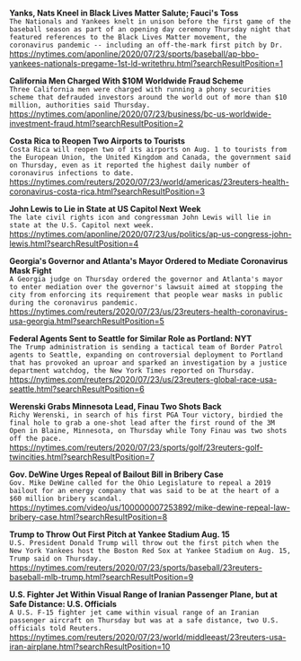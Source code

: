 **Yanks, Nats Kneel in Black Lives Matter Salute; Fauci's Toss**\
`The Nationals and Yankees knelt in unison before the first game of the baseball season as part of an opening day ceremony Thursday night that featured references to the Black Lives Matter movement, the coronavirus pandemic -- including an off-the-mark first pitch by Dr.`\
https://nytimes.com/aponline/2020/07/23/sports/baseball/ap-bbo-yankees-nationals-pregame-1st-ld-writethru.html?searchResultPosition=1

**California Men Charged With $10M Worldwide Fraud Scheme**\
`Three California men were charged with running a phony securities scheme that defrauded investors around the world out of more than $10 million, authorities said Thursday.`\
https://nytimes.com/aponline/2020/07/23/business/bc-us-worldwide-investment-fraud.html?searchResultPosition=2

**Costa Rica to Reopen Two Airports to Tourists**\
`Costa Rica will reopen two of its airports on Aug. 1 to tourists from the European Union, the United Kingdom and Canada, the government said on Thursday, even as it reported the highest daily number of coronavirus infections to date.`\
https://nytimes.com/reuters/2020/07/23/world/americas/23reuters-health-coronavirus-costa-rica.html?searchResultPosition=3

**John Lewis to Lie in State at US Capitol Next Week**\
`The late civil rights icon and congressman John Lewis will lie in state at the U.S. Capitol next week. `\
https://nytimes.com/aponline/2020/07/23/us/politics/ap-us-congress-john-lewis.html?searchResultPosition=4

**Georgia's Governor and Atlanta's Mayor Ordered to Mediate Coronavirus Mask Fight**\
`A Georgia judge on Thursday ordered the governor and Atlanta's mayor to enter mediation over the governor's lawsuit aimed at stopping the city from enforcing its requirement that people wear masks in public during the coronavirus pandemic.`\
https://nytimes.com/reuters/2020/07/23/us/23reuters-health-coronavirus-usa-georgia.html?searchResultPosition=5

**Federal Agents Sent to Seattle for Similar Role as Portland: NYT**\
`The Trump administration is sending a tactical team of Border Patrol agents to Seattle, expanding on controversial deployment to Portland that has provoked an uproar and sparked an investigation by a justice department watchdog, the New York Times reported on Thursday.`\
https://nytimes.com/reuters/2020/07/23/us/23reuters-global-race-usa-seattle.html?searchResultPosition=6

**Werenski Grabs Minnesota Lead, Finau Two Shots Back**\
`Richy Werenski, in search of his first PGA Tour victory, birdied the final hole to grab a one-shot lead after the first round of the 3M Open in Blaine, Minnesota, on Thursday while Tony Finau was two shots off the pace.`\
https://nytimes.com/reuters/2020/07/23/sports/golf/23reuters-golf-twincities.html?searchResultPosition=7

**Gov. DeWine Urges Repeal of Bailout Bill in Bribery Case**\
`Gov. Mike DeWine called for the Ohio Legislature to repeal a 2019 bailout for an energy company that was said to be at the heart of a $60 million bribery scandal.`\
https://nytimes.com/video/us/100000007253892/mike-dewine-repeal-law-bribery-case.html?searchResultPosition=8

**Trump to Throw Out First Pitch at Yankee Stadium Aug. 15**\
`U.S. President Donald Trump will throw out the first pitch when the New York Yankees host the Boston Red Sox at Yankee Stadium on Aug. 15, Trump said on Thursday. `\
https://nytimes.com/reuters/2020/07/23/sports/baseball/23reuters-baseball-mlb-trump.html?searchResultPosition=9

**U.S. Fighter Jet Within Visual Range of Iranian Passenger Plane, but at Safe Distance: U.S. Officials**\
`A U.S. F-15 fighter jet came within visual range of an Iranian passenger aircraft on Thursday but was at a safe distance, two U.S. officials told Reuters. `\
https://nytimes.com/reuters/2020/07/23/world/middleeast/23reuters-usa-iran-airplane.html?searchResultPosition=10

